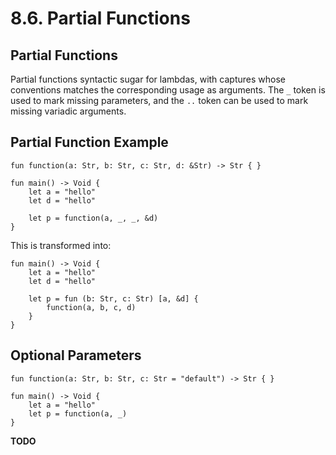 # 8.6. Partial Functions

<primary-label ref="header-label"/>

<secondary-label ref="doc-wip"/>

## Partial Functions

Partial functions syntactic sugar for lambdas, with captures whose conventions matches the corresponding usage as
arguments. The `_` token is used to mark missing parameters, and the `..` token can be used to mark missing variadic
arguments.

## Partial Function Example

```
fun function(a: Str, b: Str, c: Str, d: &Str) -> Str { }

fun main() -> Void {
    let a = "hello"
    let d = "hello"
    
    let p = function(a, _, _, &d)
}
```

This is transformed into:

```
fun main() -> Void {
    let a = "hello"
    let d = "hello"
    
    let p = fun (b: Str, c: Str) [a, &d] {
        function(a, b, c, d)
    }
}
```

## Optional Parameters

```
fun function(a: Str, b: Str, c: Str = "default") -> Str { }

fun main() -> Void {
    let a = "hello"
    let p = function(a, _)
}
```

**TODO**

